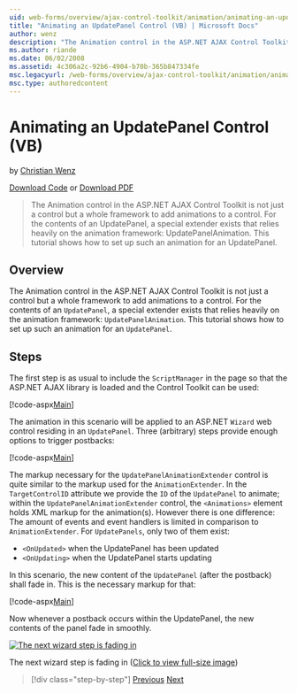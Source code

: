 ```yaml
---
uid: web-forms/overview/ajax-control-toolkit/animation/animating-an-updatepanel-control-vb
title: "Animating an UpdatePanel Control (VB) | Microsoft Docs"
author: wenz
description: "The Animation control in the ASP.NET AJAX Control Toolkit is not just a control but a whole framework to add animations to a control. For the contents of an..."
ms.author: riande
ms.date: 06/02/2008
ms.assetid: 4c306a2c-92b6-4904-b70b-365b847334fe
msc.legacyurl: /web-forms/overview/ajax-control-toolkit/animation/animating-an-updatepanel-control-vb
msc.type: authoredcontent
---
```

# Animating an UpdatePanel Control (VB)

by [Christian Wenz](https://github.com/wenz)

[Download Code](http://download.microsoft.com/download/9/3/f/93f8daea-bebd-4821-833b-95205389c7d0/UpdatePanelAnimation1.vb.zip) or [Download PDF](http://download.microsoft.com/download/b/6/a/b6ae89ee-df69-4c87-9bfb-ad1eb2b23373/updatepanelanimation1VB.pdf)

> The Animation control in the ASP.NET AJAX Control Toolkit is not just a control but a whole framework to add animations to a control. For the contents of an UpdatePanel, a special extender exists that relies heavily on the animation framework: UpdatePanelAnimation. This tutorial shows how to set up such an animation for an UpdatePanel.

## Overview

The Animation control in the ASP.NET AJAX Control Toolkit is not just a control but a whole framework to add animations to a control. For the contents of an `UpdatePanel`, a special extender exists that relies heavily on the animation framework: `UpdatePanelAnimation`. This tutorial shows how to set up such an animation for an `UpdatePanel`.

## Steps

The first step is as usual to include the `ScriptManager` in the page so that the ASP.NET AJAX library is loaded and the Control Toolkit can be used:

[!code-aspx[Main](animating-an-updatepanel-control-vb/samples/sample1.aspx)]

The animation in this scenario will be applied to an ASP.NET `Wizard` web control residing in an `UpdatePanel`. Three (arbitrary) steps provide enough options to trigger postbacks:

[!code-aspx[Main](animating-an-updatepanel-control-vb/samples/sample2.aspx)]

The markup necessary for the `UpdatePanelAnimationExtender` control is quite similar to the markup used for the `AnimationExtender`. In the `TargetControlID` attribute we provide the `ID` of the `UpdatePanel` to animate; within the `UpdatePanelAnimationExtender` control, the `<Animations>` element holds XML markup for the animation(s). However there is one difference: The amount of events and event handlers is limited in comparison to `AnimationExtender`. For `UpdatePanels`, only two of them exist:

- `<OnUpdated>` when the UpdatePanel has been updated
- `<OnUpdating>` when the UpdatePanel starts updating

In this scenario, the new content of the `UpdatePanel` (after the postback) shall fade in. This is the necessary markup for that:

[!code-aspx[Main](animating-an-updatepanel-control-vb/samples/sample3.aspx)]

Now whenever a postback occurs within the UpdatePanel, the new contents of the panel fade in smoothly.

[![The next wizard step is fading in](animating-an-updatepanel-control-vb/_static/image2.png)](animating-an-updatepanel-control-vb/_static/image1.png)

The next wizard step is fading in ([Click to view full-size image](animating-an-updatepanel-control-vb/_static/image3.png))

> [!div class="step-by-step"]
> [Previous](changing-an-animation-using-client-side-code-vb.md)
> [Next](dynamically-controlling-updatepanel-animations-vb.md)
